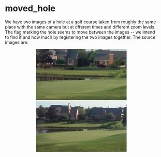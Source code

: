 # moved_hole

We have two images of a hole at a golf course taken from roughly the same place with the same camera but at dfferent times and different zoom levels. The flag marking the hole seems to move between the images -- we intend to find if and how much by registering the two images together. The source images are:

<p align="center">
  <img src="1.jpg" width="300"> <img src="2.jpg" width="300">
</p>
